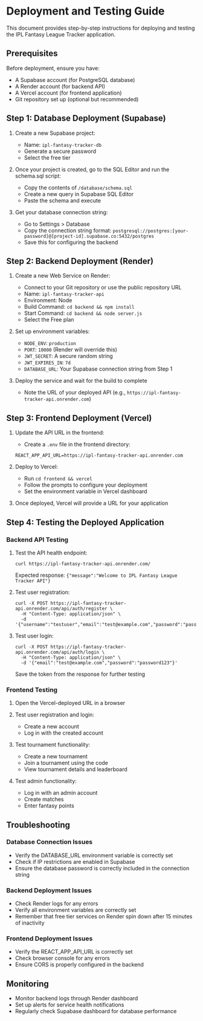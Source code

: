 # Deployment and Testing Guide

This document provides step-by-step instructions for deploying and testing the IPL Fantasy League Tracker application.

## Prerequisites

Before deployment, ensure you have:
- A Supabase account (for PostgreSQL database)
- A Render account (for backend API)
- A Vercel account (for frontend application)
- Git repository set up (optional but recommended)

## Step 1: Database Deployment (Supabase)

1. Create a new Supabase project:
   - Name: `ipl-fantasy-tracker-db`
   - Generate a secure password
   - Select the free tier

2. Once your project is created, go to the SQL Editor and run the schema.sql script:
   - Copy the contents of `/database/schema.sql`
   - Create a new query in Supabase SQL Editor
   - Paste the schema and execute

3. Get your database connection string:
   - Go to Settings > Database
   - Copy the connection string format: `postgresql://postgres:[your-password]@[project-id].supabase.co:5432/postgres`
   - Save this for configuring the backend

## Step 2: Backend Deployment (Render)

1. Create a new Web Service on Render:
   - Connect to your Git repository or use the public repository URL
   - Name: `ipl-fantasy-tracker-api`
   - Environment: Node
   - Build Command: `cd backend && npm install`
   - Start Command: `cd backend && node server.js`
   - Select the Free plan

2. Set up environment variables:
   - `NODE_ENV`: `production`
   - `PORT`: `10000` (Render will override this)
   - `JWT_SECRET`: A secure random string
   - `JWT_EXPIRES_IN`: `7d`
   - `DATABASE_URL`: Your Supabase connection string from Step 1

3. Deploy the service and wait for the build to complete
   - Note the URL of your deployed API (e.g., `https://ipl-fantasy-tracker-api.onrender.com`)

## Step 3: Frontend Deployment (Vercel)

1. Update the API URL in the frontend:
   - Create a `.env` file in the frontend directory:
   ```
   REACT_APP_API_URL=https://ipl-fantasy-tracker-api.onrender.com
   ```

2. Deploy to Vercel:
   - Run `cd frontend && vercel`
   - Follow the prompts to configure your deployment
   - Set the environment variable in Vercel dashboard

3. Once deployed, Vercel will provide a URL for your application

## Step 4: Testing the Deployed Application

### Backend API Testing

1. Test the API health endpoint:
   ```
   curl https://ipl-fantasy-tracker-api.onrender.com/
   ```
   Expected response: `{"message":"Welcome to IPL Fantasy League Tracker API"}`

2. Test user registration:
   ```
   curl -X POST https://ipl-fantasy-tracker-api.onrender.com/api/auth/register \
     -H "Content-Type: application/json" \
     -d '{"username":"testuser","email":"test@example.com","password":"password123"}'
   ```

3. Test user login:
   ```
   curl -X POST https://ipl-fantasy-tracker-api.onrender.com/api/auth/login \
     -H "Content-Type: application/json" \
     -d '{"email":"test@example.com","password":"password123"}'
   ```
   Save the token from the response for further testing

### Frontend Testing

1. Open the Vercel-deployed URL in a browser

2. Test user registration and login:
   - Create a new account
   - Log in with the created account

3. Test tournament functionality:
   - Create a new tournament
   - Join a tournament using the code
   - View tournament details and leaderboard

4. Test admin functionality:
   - Log in with an admin account
   - Create matches
   - Enter fantasy points

## Troubleshooting

### Database Connection Issues
- Verify the DATABASE_URL environment variable is correctly set
- Check if IP restrictions are enabled in Supabase
- Ensure the database password is correctly included in the connection string

### Backend Deployment Issues
- Check Render logs for any errors
- Verify all environment variables are correctly set
- Remember that free tier services on Render spin down after 15 minutes of inactivity

### Frontend Deployment Issues
- Verify the REACT_APP_API_URL is correctly set
- Check browser console for any errors
- Ensure CORS is properly configured in the backend

## Monitoring

- Monitor backend logs through Render dashboard
- Set up alerts for service health notifications
- Regularly check Supabase dashboard for database performance
